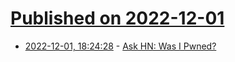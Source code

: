 # [Published on 2022-12-01](index.md)

* [2022-12-01, 18:24:28](https://news.ycombinator.com/item?id=33820330) - [Ask HN: Was I Pwned?](https://news.ycombinator.com/item?id=33820330)
